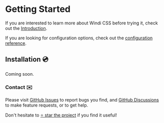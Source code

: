 [windi css]: https://github.com/windicss/windicss
[discussions]: https://github.com/windicss/windicss/discussions
[GitHub Issues]: https://github.com/windicss/windicss/issues?q=is%3Aissue+is%3Aopen+sort%3Aupdated-desc
[GitHub Discussions]: https://github.com/windicss/windicss/discussions
[configuration reference]: /config/

# Getting Started

If you are interested to learn more about Windi CSS before trying it, check out the [Introduction](./introduction).

If you are looking for configuration options, check out the [configuration reference].

## Installation 💿

Coming soon.

### Contact ✉️

Please visit [GitHub Issues] to report bugs you find, and [GitHub Discussions] to make feature requests, or to get help.

Don't hesitate to [⭐️ star the project][Windi CSS] if you find it useful!
